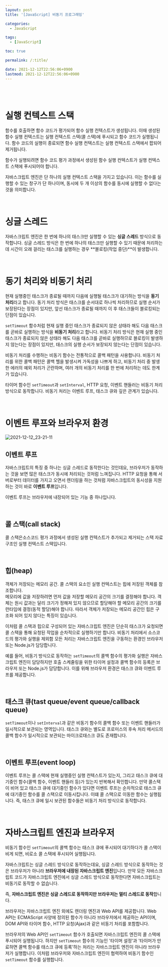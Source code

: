 ```yaml
---
layout: post
title: '[JavaScript] 비동기 프로그래밍'

categories:
  - JavaScript

tags:
  - [JavaScript]

toc: true

permalink: /:title/

date: 2021-12-12T22:56:06+0900
lastmod: 2021-12-12T22:56:06+0900
---
```


<br>
<br>

# 실행 컨텍스트 스택

함수를 호출하면 함수 코드가 평가되어 함수 실행 컨텍스트가 생성됩니다. 이때 생성된 함수 실행 컨텍스트는 실행 컨텍스트 스택(콜 스택)에 푸시되고 함수 코드가 실행됩니다. 함수 코드의 실행이 종료되면 함수 실행 컨텍스트는 실행 컨텍스트 스택에서 팝되어 제거됩니다.

함수가 실행되려면 함수 코드 평가 과정에서 생성된 함수 실행 컨텍스트가 실행 컨텍스트 스택에 푸시되어야 합니다.

자바스크립트 엔진은 단 하나의 실행 컨텍스트 스택을 가지고 있습니다. 이는 함수를 실행할 수 있는 창구가 단 하나이며, 동시에 두 개 이상의 함수를 동시에 실행할 수 없다는 것을 의미합니다.

<br>

# 싱글 스레드

자바스크립트 엔진은 한 번에 하나의 태스크만 실행할 수 있는 **싱글 스레드** 방식으로 동작합니다. 싱글 스레드 방식은 한 번에 하나의 태스크만 실행할 수 있기 때문에 처리하는데 시간이 오래 걸리는 태스크를 실행하는 경우 **블로킹(작업 중단)**이 발생합니다.

<br>

# 동기 처리와 비동기 처리

현재 실행중인 태스크가 종료될 때까지 다음에 실행될 태스크가 대기하는 방식을 **동기 처리**라고 합니다. 동기 처리 방식은 태스크를 순서대로 하나씩 처리하므로 실행 순서가 보장된다는 장점이 있지만, 앞선 태스크가 종료될 때까지 이 후 태스크들이 블로킹되는 단점이 있습니다.

`setTimeout` 함수처럼 현재 실행 중인 태스크가 종료되지 않은 상태라 해도 다음 태스크를 곧바로 실행하는 방식을 **비동기 처리**라고 합니다. 비동기 처리 방식은 현재 실행 중인 태스크가 종료되지 않은 상태라 해도 다음 태스크를 곧바로 실행하므로 블로킹이 발생하지 않는다는 장점이 있지만, 태스크의 실행 순서가 보장되지 않는다는 단점이 있습니다.

비동기 처리를 수행하는 비동기 함수는 전통적으로 콜백 패턴을 사용합니다. 비동기 처리를 위한 콜백 패턴은 콜백 헬을 발생시켜 가독성을 나쁘게 하고, 비동기 처리 중 발생한 에러의 예외 처리가 곤란하며, 여러 개의 비동기 처리를 한 번에 처리하는 데도 한계가 있습니다.

타이머 함수인 `setTimeout`과 `setInterval`, HTTP 요청, 이벤트 핸들러는 비동기 처리 방식으로 동작합니다. 비동기 처리는 이벤트 루프, 태스크 큐와 깊은 관계가 있습니다.

<br>

# 이벤트 루프와 브라우저 환경

![2021-12-12_23-21-11](https://user-images.githubusercontent.com/87692499/145716245-76d7f8a8-e001-4a44-95af-72c7f0e994e3.png)

## 이벤트 루프

자바스크립트의 특징 중 하나는 싱글 스레드로 동작한다는 것인데요, 브라우저가 동작하는 것을 보면 많은 태스크가 동시에 처리되는 것처럼 느껴집니다. HTTP 요청을 통해 서버로부터 데이터를 가지고 오면서 렌더링을 하는 것처럼 자바스크립트의 동시성을 지원하는 것이 바로 **이벤트 루프**입니다.

이벤트 루프는 브라우저에 내장되어 있는 기능 중 하나입니다.

<br>

## 콜 스택(call stack)

콜 스택은소스코드 평가 과정에서 생성된 실행 컨텍스트가 추가되고 제거되는 스택 자료구조인 실행 컨텍스트 스택입니다.

<br>

## 힙(heap)

객체가 저장되는 메모리 공간. 콜 스택의 요소인 실행 컨텍스트는 힙에 저장된 객체를 참조합니다.  
메모리에 값을 저장하려면 먼저 값을 저장할 메모리 공간의 크기를 결정해야 합니다. 객체는 원시 값과는 달리 크기가 정해져 있지 않으므로 할당해야 할 메모리 공간의 크기를 런타임에 결정(동적 할당)해야 합니다. 따라서 객체가 저장되는 메모리 공간인 힙은 구조화 되어 있지 않다는 특징이 있습니다.

이처럼 콜 스택과 힙으로 구성되어 있는 자바스크립트 엔진은 단순히 태스크가 요청되면 콜 스택을 통해 요청된 작업을 순차적으로 실행하기만 합니다. 비동기 처리에서 소스코드의 평가와 실행을 제외함 모든 처리는 자바스크립트 엔진을 구동하는 환경인 브라우저 또는 Node.js가 담당합니다.

예를 들어, 비동기 방식으로 동작하는 `setTimeout`의 콜백 함수의 평가화 실행은 자바스크립트 엔진이 담당하지만 호출 스케줄링을 위한 타이머 설정과 콜백 함수의 등록은 브라우저 또는 Node.js가 담당합니다. 이를 위해 브라우저 환경은 태스크 큐와 이벤트 루프를 제공합니다.

<br>

## 태스크 큐(tast queue/event queue/callback queue)

`setTimeout`이나 `setInterval`과 같은 비동기 함수의 콜백 함수 또는 이벤트 핸들러가 일시적으로 보관되는 영역입니다. 태스크 큐와는 별도로 프로미스의 후속 처리 메서드의 콜백 함수가 일시적으로 보관되는 마이크로태스크 큐도 존재합니다.

<br>

## 이벤트 루프(event loop)

이벤트 루프는 콜 스택에 현재 실행중인 실행 컨텍스트가 있는지, 그리고 태스크 큐에 대기중인 함수(콜백 함수, 이벤트 핸들러 등)가 있는지 반복해서 확인합니다. 만약 콜스택이 비어 있고 태스크 큐에 대기중인 함수가 있다면 이벤트 루프는 순차적으로 태스크 큐에 대기중인 함수를 콜 스택으로 이동시킵니다. 이떄 콜 스택으로 이동한 함수는 실행됩니다. 즉, 태스크 큐에 일시 보관된 함수들은 비동기 처리 방식으로 동작합니다.

<br>

# 자바스크립트 엔진과 브라우저

비동기 함수인 `setTimeout`의 콜백 함수는 태스크 큐에 푸시되어 대기하다가 콜 스택이 비게 되면, 비로소 콜 스택에 푸시되어 실행됩니다.

자바스크립트는 싱글 스레드 방식으로 동작하는데요, 싱글 스레드 방식으로 동작하는 것은 브라우저가 아니라 **브라우저에 내장된 자바스크립트 엔진**입니다. 만약 모든 자바스크립트 코드가 자바스크립트 엔진에서 싱글 스레드 방식으로 동작한다면 자바스크립트는 비동기로 동작할 수 없습니다.

즉, **자바스크립트 엔진은 싱글 스레드로 동작하지만 브라우저는 멀티 스레드로 동작**합니다.

브라우저는 자바스크립트 엔진 외에도 렌더링 엔진과 Web API를 제공합니다. Web API는 ECMAScript 사양에 정의된 함수가 아니라 브라우저에서 제공하는 API이며, DOM API와 타이머 함수, HTTP 요청(Ajax)과 같은 비동기 처리를 포함합니다.

브라우저의 Web API인 `setTimeout` 함수가 호출되면 자바스크립트 엔진의 콜 스택에 푸시되어 실행됩니다. 하지만 `setTimeout` 함수의 기능인 '타이머 설정'과 '타이머가 만료하면 콜백 함수를 태스크 큐에 등록'하는 처리는 자바스크립트 엔진이 아니라 브라우저가 실행합니다. 이처럼 브라우저와 자바스크립트 엔진이 협력하여 비동기 함수인 `setTimeout` 함수를 실행합니다.
